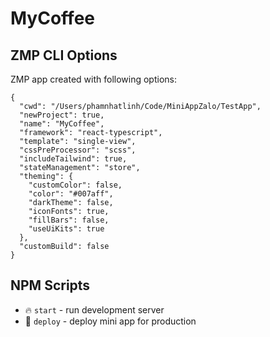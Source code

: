 # MyCoffee

## ZMP CLI Options

ZMP app created with following options:

```
{
  "cwd": "/Users/phamnhatlinh/Code/MiniAppZalo/TestApp",
  "newProject": true,
  "name": "MyCoffee",
  "framework": "react-typescript",
  "template": "single-view",
  "cssPreProcessor": "scss",
  "includeTailwind": true,
  "stateManagement": "store",
  "theming": {
    "customColor": false,
    "color": "#007aff",
    "darkTheme": false,
    "iconFonts": true,
    "fillBars": false,
    "useUiKits": true
  },
  "customBuild": false
}
```

## NPM Scripts

* 🔥 `start` - run development server
* 🙏 `deploy` - deploy mini app for production